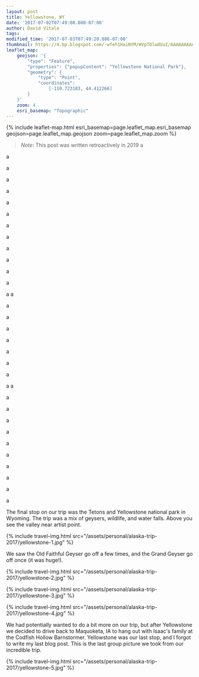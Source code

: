 ```yaml
---
layout: post
title: Yellowstone, WY
date: '2017-07-02T07:49:00.000-07:00'
author: David Vitale
tags: 
modified_time: '2017-07-03T07:49:20.886-07:00'
thumbnail: https://4.bp.blogspot.com/-wfeh1HaiNYM/WVpTOlwdUuI/AAAAAAAAAyQ/khiFi4ims0scLrG-pAFj0Ri4RRoSkZvHQCLcBGAs/s72-c/IMG_5441_800x533.JPG
leaflet_map:
    geojson: '{
        "type": "Feature",
        "properties": {"popupContent": "Yellowstone National Park"},
        "geometry": {
            "type": "Point",
            "coordinates":
                [-110.723183, 44.412266]
        }
    }'
    zoom: 4
    esri_basemap: "Topographic"
---
```


{% include leaflet-map.html 
    esri_basemap=page.leaflet_map.esri_basemap 
    geojson=page.leaflet_map.geojson
    zoom=page.leaflet_map.zoom
 %}

>_Note_: This post was written retroactively in 2019
a

a

a

a

a

a

a



a

a

a

a

a

a

a
a

a

a

a

a

a

a


a

a
a

a



a

a

a

a

a

a

a

a

a


The final stop on our trip was the Tetons and Yellowstone national park in Wyoming. The trip was a mix of geysers, wildlife, and water falls. Above you see the valley near artist point.

{% include travel-img.html src="/assets/personal/alaska-trip-2017/yellowstone-1.jpg" %}

We saw the Old Faithful Geyser go off a few times, and the Grand Geyser go off once (it was huge!).

{% include travel-img.html src="/assets/personal/alaska-trip-2017/yellowstone-2.jpg" %}

{% include travel-img.html src="/assets/personal/alaska-trip-2017/yellowstone-3.jpg" %}

{% include travel-img.html src="/assets/personal/alaska-trip-2017/yellowstone-4.jpg" %}

We had potentially wanted to do a bit more on our trip, but after Yellowstone we decided to drive back to Maquoketa, IA to hang out with Isaac's family at the Codfish Hollow Barnstormer. Yellowstone was our last stop, and I forgot to write my last blog post. This is the last group picture we took from our incredible trip.

{% include travel-img.html src="/assets/personal/alaska-trip-2017/yellowstone-5.jpg" %}
